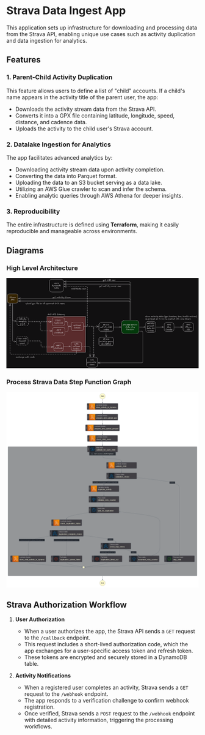 # Strava Data Ingest App

This application sets up infrastructure for downloading and processing data from the Strava API, enabling unique use cases such as activity duplication and data ingestion for analytics.

## Features

### 1. Parent-Child Activity Duplication
This feature allows users to define a list of "child" accounts. If a child's name appears in the activity title of the parent user, the app:
- Downloads the activity stream data from the Strava API.
- Converts it into a GPX file containing latitude, longitude, speed, distance, and cadence data.
- Uploads the activity to the child user's Strava account.

### 2. Datalake Ingestion for Analytics
The app facilitates advanced analytics by:
- Downloading activity stream data upon activity completion.
- Converting the data into Parquet format.
- Uploading the data to an S3 bucket serving as a data lake.
- Utilizing an AWS Glue crawler to scan and infer the schema.
- Enabling analytic queries through AWS Athena for deeper insights.

### 3. Reproducibility
The entire infrastructure is defined using **Terraform**, making it easily reproducible and manageable across environments.

## Diagrams

### High Level Architecture  
![Architecture Diagram](architecture-diagram.png)
### Process Strava Data Step Function Graph
![Process Strava Data SFN](process-strava-data-graph.png)

## Strava Authorization Workflow

1. **User Authorization**  
   - When a user authorizes the app, the Strava API sends a `GET` request to the `/callback` endpoint.  
   - This request includes a short-lived authorization code, which the app exchanges for a user-specific access token and refresh token.  
   - These tokens are encrypted and securely stored in a DynamoDB table.

2. **Activity Notifications**  
   - When a registered user completes an activity, Strava sends a `GET` request to the `/webhook` endpoint.  
   - The app responds to a verification challenge to confirm webhook registration.  
   - Once verified, Strava sends a `POST` request to the `/webhook` endpoint with detailed activity information, triggering the processing workflows.
